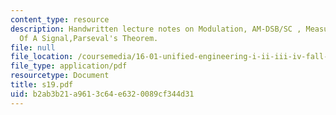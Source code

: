 ```yaml
---
content_type: resource
description: Handwritten lecture notes on Modulation, AM-DSB/SC , Measuring The Size
  Of A Signal,Parseval's Theorem.
file: null
file_location: /coursemedia/16-01-unified-engineering-i-ii-iii-iv-fall-2005-spring-2006/b2ab3b21a9613c64e6320089cf344d31_s19.pdf
file_type: application/pdf
resourcetype: Document
title: s19.pdf
uid: b2ab3b21-a961-3c64-e632-0089cf344d31
---
```

